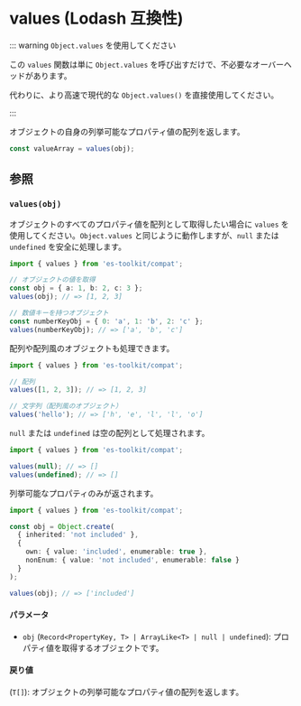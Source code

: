 # values (Lodash 互換性)

::: warning `Object.values` を使用してください

この `values` 関数は単に `Object.values` を呼び出すだけで、不必要なオーバーヘッドがあります。

代わりに、より高速で現代的な `Object.values()` を直接使用してください。

:::

オブジェクトの自身の列挙可能なプロパティ値の配列を返します。

```typescript
const valueArray = values(obj);
```

## 参照

### `values(obj)`

オブジェクトのすべてのプロパティ値を配列として取得したい場合に `values` を使用してください。`Object.values` と同じように動作しますが、`null` または `undefined` を安全に処理します。

```typescript
import { values } from 'es-toolkit/compat';

// オブジェクトの値を取得
const obj = { a: 1, b: 2, c: 3 };
values(obj); // => [1, 2, 3]

// 数値キーを持つオブジェクト
const numberKeyObj = { 0: 'a', 1: 'b', 2: 'c' };
values(numberKeyObj); // => ['a', 'b', 'c']
```

配列や配列風のオブジェクトも処理できます。

```typescript
import { values } from 'es-toolkit/compat';

// 配列
values([1, 2, 3]); // => [1, 2, 3]

// 文字列（配列風のオブジェクト）
values('hello'); // => ['h', 'e', 'l', 'l', 'o']
```

`null` または `undefined` は空の配列として処理されます。

```typescript
import { values } from 'es-toolkit/compat';

values(null); // => []
values(undefined); // => []
```

列挙可能なプロパティのみが返されます。

```typescript
import { values } from 'es-toolkit/compat';

const obj = Object.create(
  { inherited: 'not included' },
  {
    own: { value: 'included', enumerable: true },
    nonEnum: { value: 'not included', enumerable: false }
  }
);

values(obj); // => ['included']
```

#### パラメータ

- `obj` (`Record<PropertyKey, T> | ArrayLike<T> | null | undefined`): プロパティ値を取得するオブジェクトです。

#### 戻り値

(`T[]`): オブジェクトの列挙可能なプロパティ値の配列を返します。

